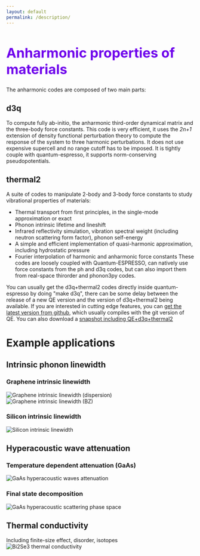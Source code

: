 ```yaml
---
layout: default
permalink: /description/
---
```

<h1 style="color:#6f02ec; font-size:36px; font-weight:bold;">Anharmonic properties of materials</h1>

The anharmonic codes are composed of two main parts:
## d3q
To compute fully ab-initio, the anharmonic third-order dynamical matrix and the three-body force constants. This code is very efficient, it uses the _2n+1_ extension of density functional perturbation theory to compute the response of the system to three harmonic perturbations. It does not use expensive supercell and no range cutoff has to be imposed. It is tightly couple with quantum-espresso, it supports norm-conserving pseudopotentials.
## thermal2
A suite of codes to manipulate 2-body and 3-body force constants to study vibrational properties of materials:
- Thermal transport from first principles, in the single-mode approximation or exact
- Phonon intrinsic lifetime and lineshift
- Infrared reflectivity simulation, vibration spectral weight (including neutron scattering form factor), phonon self-energy
- A simple and efficient implementation of quasi-harmonic approximation, including hydrostatic pressure
- Fourier interpolation of harmonic and anharmonic force constants
These codes are loosely coupled with Quantum-ESPRESSO, can natively use force constants from the ph and d3q codes, but can also import them from real-space thirorder and phonon3py codes.

You can usually get the d3q+thermal2 codes directly inside quantum-espresso by doing "make d3q", there can be some delay between the release of a new QE version and the version of d3q+thermal2 being available. If you are interested in cutting edge features, you can [get the latest version from github]("https://github.com/anharmonic/d3q  "d3q+thermal2 github repositry"), which usually compiles with the git version of QE. You can also download a [snapshot including QE+d3q+thermal2](https://mycore.core-cloud.net/index.php/s/1RxbPmcxvHunFVF "bundle links")

# Example applications
## Intrinsic phonon linewidth
### Graphene intrinsic linewidth
![Graphene intrinsic linewidth (dispersion)](https://anharmonic.github.io/images/1.png)
![Graphene intrinsic linewidth (BZ)](https://anharmonic.github.io/images/graphene-bz.png)
### Silicon intrinsic linewidth
![Silicon intrinsic linewidth](https://anharmonic.github.io/images/2.png)
## Hyperacoustic wave attenuation
### Temperature dependent attenuation (GaAs)
![GaAs hyperacoustic waves attenuation](https://anharmonic.github.io/images/gaas-50K.png)
### Final state decomposition
![GaAs hyperacoustic scattering phase space](https://anharmonic.github.io/images/FS-900GHz-111.png)
## Thermal conductivity
Including finite-size effect, disorder, isotopes
![Bi2Se3 thermal conductivity](https://anharmonic.github.io/images/plot-best.png)

